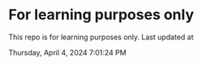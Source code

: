 # For learning purposes only
This repo is for learning purposes only.
Last updated at

Thursday, April 4, 2024 7:01:24 PM


